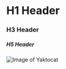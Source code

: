 # H1 Header
### H3 Header
##### H5 Header

![Image of Yaktocat](https://octodex.github.com/images/yaktocat.png)
